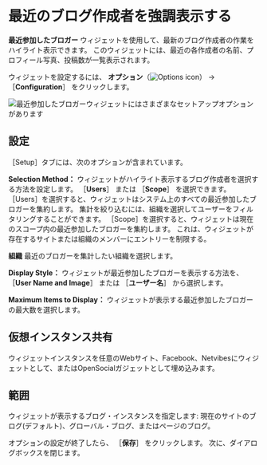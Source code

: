 # 最近のブログ作成者を強調表示する

**最近参加したブロガー** ウィジェットを使用して、最新のブログ作成者の作業をハイライト表示できます。 このウィジェットには、最近の各作成者の名前、プロフィール写真、投稿数が一覧表示されます。

ウィジェットを設定するには、 **オプション**（![Options icon](../../images/icon-app-options.png)） &rarr; ［**Configuration**］ をクリックします。

![最近参加したブロガーウィジェットにはさまざまなセットアップオプションがあります](highlighting-recent-bloggers/images/02.png)

## 設定

［Setup］タブには、次のオプションが含まれています。

**Selection Method：** ウィジェットがハイライト表示するブログ作成者を選択する方法を設定します。 ［**Users**］ または ［**Scope**］ を選択できます。 ［Users］を選択すると、ウィジェットはシステム上のすべての最近参加したブロガーを集約します。 集計を絞り込むには、組織を選択してユーザーをフィルタリングすることができます。 ［Scope］を選択すると、ウィジェットは現在のスコープ内の最近参加したブロガーを集約します。 これは、ウィジェットが存在するサイトまたは組織のメンバーにエントリーを制限する。

**組織** 最近のブロガーを集計したい組織を選択します。

**Display Style：** ウィジェットが最近参加したブロガーを表示する方法を、 ［**User Name and Image**］ または ［**ユーザー名**］ から選択します。

**Maximum Items to Display：** ウィジェットが表示する最近参加したブロガーの最大数を選択します。

## 仮想インスタンス共有

ウィジェットインスタンスを任意のWebサイト、Facebook、Netvibesにウィジェットとして、またはOpenSocialガジェットとして埋め込みます。

## 範囲

ウィジェットが表示するブログ・インスタンスを指定します: 現在のサイトのブログ(デフォルト)、グローバル・ブログ、またはページのブログ。

オプションの設定が終了したら、 ［**保存**］ をクリックします。 次に、ダイアログボックスを閉じます。
